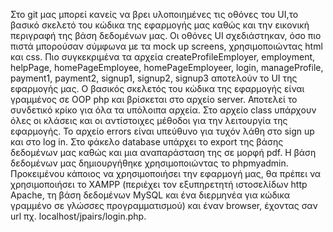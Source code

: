 Στο git μας μπορεί κανείς να βρει υλοποιημένες τις οθόνες του UI,το βασικό σκελετό του κώδικα της εφαρμογής μας καθώς και την εικονική περιγραφή της βάση δεδομένων μας.
Οι οθόνες UI σχεδιάστηκαν, όσο πιο πιστά μπορούσαν σύμφωνα με τα mock up screens, χρησιμοποιώντας html και css. Πιο συγκεκριμένα τα αρχεία createProfileEmployer, employment, helpPage, homePageEmployee, homePageEmployeer, login, manageProfile, payment1, payment2, signup1, signup2, signup3 αποτελούν το UI της εφαρμογής μας. 
Ο βασικός σκελετός του κώδικα της εφαρμογής είναι γραμμένος σε OOP php και βρίσκεται στο αρχείο server. Αποτελεί το συνδετικό κρίκο για όλα τα υπόλοιπα αρχεία. Στο αρχείο class υπάρχουν όλες οι κλάσεις και οι αντίστοιχες μέθοδοι για την λειτουργία της εφαρμογής. Το αρχείο errors είναι υπεύθυνο για τυχόν λάθη στο sign up και στο log in.
Στο φάκελο database υπάρχει το export της βάσης δεδομένων μας καθώς και μια αναπαράσταση της σε μορφή pdf. Η βάση δεδομένων μας δημιουργήθηκε χρησιμοποιώντας το phpmyadmin.
Προκειμένου κάποιος να χρησιμοποιήσει την εφαρμογή μας, θα πρέπει να χρησιμοποιήσει το XAMPP (περιέχει τον εξυπηρετητή ιστοσελίδων http Apache, τη βάση δεδομένων MySQL και ένα διερμηνέα για κώδικα γραμμένο σε γλώσσες προγραμματισμού) και έναν browser, έχοντας σαν url πχ. localhost/jpairs/login.php.
